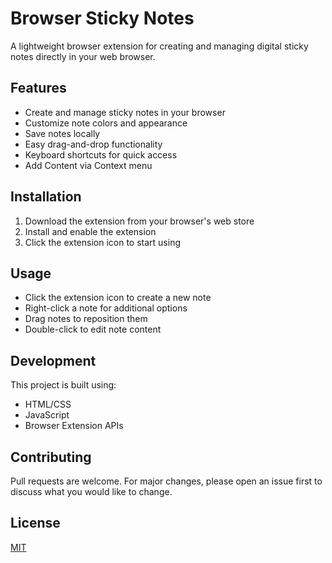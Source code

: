 # Browser Sticky Notes

A lightweight browser extension for creating and managing digital sticky notes directly in your web browser.

## Features

- Create and manage sticky notes in your browser
- Customize note colors and appearance
- Save notes locally
- Easy drag-and-drop functionality
- Keyboard shortcuts for quick access
- Add Content via Context menu

## Installation

1. Download the extension from your browser's web store
2. Install and enable the extension
3. Click the extension icon to start using

## Usage

- Click the extension icon to create a new note
- Right-click a note for additional options
- Drag notes to reposition them
- Double-click to edit note content

## Development

This project is built using:
- HTML/CSS
- JavaScript
- Browser Extension APIs

## Contributing

Pull requests are welcome. For major changes, please open an issue first to discuss what you would like to change.

## License

[MIT](https://choosealicense.com/licenses/mit/)
